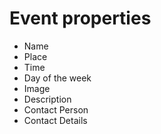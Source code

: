 # Event properties

* Name
* Place
* Time
* Day of the week
* Image
* Description
* Contact Person
* Contact Details